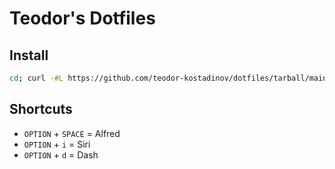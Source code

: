 # Teodor's Dotfiles

## Install
```bash
cd; curl -#L https://github.com/teodor-kostadinov/dotfiles/tarball/main | tar -xzv --strip-components 1 --exclude={README.md,LICENSE,bootstrap}; source .zshrc
```
## Shortcuts
* `OPTION` + `SPACE` = Alfred
* `OPTION` + `i` = Siri
* `OPTION` + `d` = Dash
